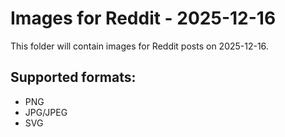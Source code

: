# Images for Reddit - 2025-12-16

This folder will contain images for Reddit posts on 2025-12-16.

## Supported formats:
- PNG
- JPG/JPEG
- SVG
